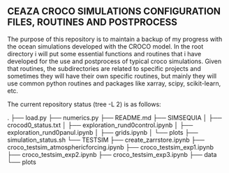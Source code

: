 ## CEAZA CROCO SIMULATIONS CONFIGURATION FILES, ROUTINES AND POSTPROCESS

The purpose of this repository is to maintain a backup of my progress with the ocean simulations developed with the CROCO model. 
In the root directory i will put some essential functions and routines that i have developed for the use and postprocess of typical croco simulations. 
Given that routines, the subdirectories are related to specific projects and sometimes they will have their own specific routines, but mainly they will use common python
routines and packages like xarray, scipy, scikit-learn, etc. 


The current repository status (tree -L 2) is as follows: 

. 
├── load.py 
├── numerics.py 
├── README.md 
├── SIMSEQUIA 
│   ├── crocod0_status.txt 
│   ├── exploration_rund0control.ipynb 
│   ├── exploration_rund0panul.ipynb 
│   ├── grids.ipynb 
│   └── plots 
├── simulation_status.sh 
└── TESTSIM 
    ├── create_zarrstore.ipynb 
    ├── croco_testsim_atmosphericforcing.ipynb 
    ├── croco_testsim_exp1.ipynb 
    ├── croco_testsim_exp2.ipynb 
    ├── croco_testsim_exp3.ipynb 
    ├── data 
    └── plots 